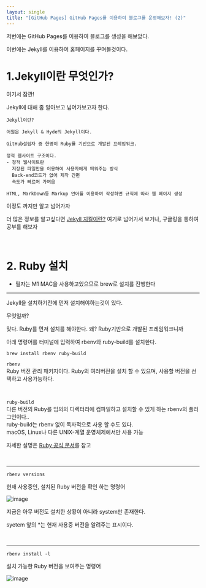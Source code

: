 ```yaml
---
layout: single
title: "[GitHub Pages] GitHub Pages를 이용하여 블로그를 운영해보자! (2)"
---
```


저번에는 GitHub Pages를 이용하여 블로그를 생성을 해보았다.

이번에는 Jekyll를 이용하여 홈페이지를 꾸며볼것이다.

# 1.Jekyll이란 무엇인가? 
여기서 잠깐!

Jekyll에 대해 좀 알아보고 넘어가보고자 한다.

    Jekyll이란?
    
    어원은 Jekyll & Hyde의 Jekyll이다.

    GitHub설립자 중 한명이 Ruby를 기반으로 개발된 프레임워크.

    정적 웹사이트 구조이다.
    - 정적 웹사이트란
      저장된 파일만을 이용하여 사용자에게 띄워주는 방식
      Back-end코드가 없어 제작 간편
      속도가 빠르며 가벼움

    HTML, MarkDown등 Markup 언어를 이용하여 작성하면 규칙에 따라 웹 페이지 생성

이정도 까지만 알고 넘어가자

더 많은 정보를 알고싶다면 [Jekyll 지킬이란?](cheershennah.tistory.com/214) 여기로 넘어가서 보거나, 구글링을 통하여 공부를 해보자

<br>

# 2. Ruby 설치

* 필자는 M1 MAC을 사용하고있으므로 brew로 설치를 진행한다

---


Jekyll을 설치하기전에 먼저 설치해야하는것이 있다.

무엇일까?

맞다. Ruby를 먼저 설치를 해야한다. 왜? Ruby기반으로 개발된 프레임워크니까

아래 명령어를 터미널에 입력하여 rbenv와 ruby-build를 설치한다.

    brew install rbenv ruby-build

`rbenv`
<br>
Ruby 버전 관리 패키지이다. Ruby의 여러버전을 설치 할 수 있으며, 사용할 버전을 선택하고 사용가능하다.

<!-- 자세한 설명은 [여기](https://github.com/rbenv/rbenv)를 참고 -->

<br>

`ruby-build`
<br>
다른 버전의 Ruby를 임의의 디렉터리에 컴파일하고 설치할 수 있게 하는 rbenv의 플러그인이다..
<br>
ruby-build는 rbenv 없이 독자적으로 사용 할 수도 있다.
<br>
macOS, Linux나 다른 UNIX-계열 운영체제에서만 사용 가능


<!-- 자세한 설명은 [여기](https://github.com/rbenv/ruby-build)를 참고 -->

자세한 설명은 [Ruby 공식 문서](https://www.ruby-lang.org/ko/documentation/installation/#ruby-build)를 참고


<br>

<hr>


    rbenv versions

현재 사용중인, 설치된 Ruby 버전을 확인 하는 명령어

![image](https://user-images.githubusercontent.com/69522086/184166343-d3320ea9-214f-485e-b0fb-f4d06bbbd738.png)

지금은 아무 버전도 설치한 상황이 아니라 system만 존재한다.

syetem 앞의 *는 현재 사용중 버전을 알려주는 표시이다.

<br><hr>

    rbenv install -l
설치 가능한 Ruby 버전을 보여주는 명령어

![image](https://user-images.githubusercontent.com/69522086/184167782-ae4046bb-0575-43b9-9bb5-a689a2227990.png)













